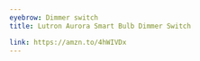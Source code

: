```yaml
---
eyebrow: Dimmer switch
title: Lutron Aurora Smart Bulb Dimmer Switch

link: https://amzn.to/4hWIVDx
---
```

